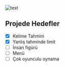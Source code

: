 ![test](https://user-images.githubusercontent.com/36925434/158653392-c927c165-4e2c-48b7-bbb0-3e29357a159b.gif)

## Projede Hedefler
- [x] Kelime Tahmini
- [x] Yanlış tahminde limit
- [ ] İnsan figürü
- [ ] Menü
- [ ] Çok oyunculu oynama
